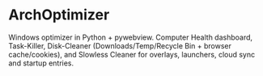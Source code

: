 # ArchOptimizer
Windows optimizer in Python + pywebview. Computer Health dashboard, Task-Killer, Disk-Cleaner (Downloads/Temp/Recycle Bin + browser cache/cookies), and Slowless Cleaner for overlays, launchers, cloud sync and startup entries.
